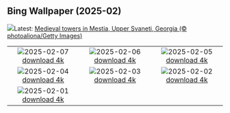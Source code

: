## Bing Wallpaper (2025-02)
![](https://www.bing.com/th?id=OHR.SnowySvaneti_EN-IN8244607405_UHD.jpg&w=1000)Latest: [Medieval towers in Mestia, Upper Svaneti, Georgia (© photoaliona/Getty Images)](https://www.bing.com/th?id=OHR.SnowySvaneti_EN-IN8244607405_UHD.jpg)

|      |      |      |
| :----: | :----: | :----: |
|![](https://www.bing.com/th?id=OHR.BlueNorway_EN-IN7562913622_UHD.jpg&pid=hp&w=384&h=216&rs=1&c=4)2025-02-07 [download 4k](https://www.bing.com/th?id=OHR.BlueNorway_EN-IN7562913622_UHD.jpg)|![](https://www.bing.com/th?id=OHR.ScottishSheep_EN-IN6992172099_UHD.jpg&pid=hp&w=384&h=216&rs=1&c=4)2025-02-06 [download 4k](https://www.bing.com/th?id=OHR.ScottishSheep_EN-IN6992172099_UHD.jpg)|![](https://www.bing.com/th?id=OHR.WhararikiBeach_EN-IN3664421729_UHD.jpg&pid=hp&w=384&h=216&rs=1&c=4)2025-02-05 [download 4k](https://www.bing.com/th?id=OHR.WhararikiBeach_EN-IN3664421729_UHD.jpg)|
|![](https://www.bing.com/th?id=OHR.GoldenBridge_EN-IN3517654384_UHD.jpg&pid=hp&w=384&h=216&rs=1&c=4)2025-02-04 [download 4k](https://www.bing.com/th?id=OHR.GoldenBridge_EN-IN3517654384_UHD.jpg)|![](https://www.bing.com/th?id=OHR.RibbleheadViaduct_EN-IN3282548733_UHD.jpg&pid=hp&w=384&h=216&rs=1&c=4)2025-02-03 [download 4k](https://www.bing.com/th?id=OHR.RibbleheadViaduct_EN-IN3282548733_UHD.jpg)|![](https://www.bing.com/th?id=OHR.AlappuzhaWaters_EN-IN6155439001_UHD.jpg&pid=hp&w=384&h=216&rs=1&c=4)2025-02-02 [download 4k](https://www.bing.com/th?id=OHR.AlappuzhaWaters_EN-IN6155439001_UHD.jpg)|
|![](https://www.bing.com/th?id=OHR.FrostedBeech_EN-IN2659852695_UHD.jpg&pid=hp&w=384&h=216&rs=1&c=4)2025-02-01 [download 4k](https://www.bing.com/th?id=OHR.FrostedBeech_EN-IN2659852695_UHD.jpg)|